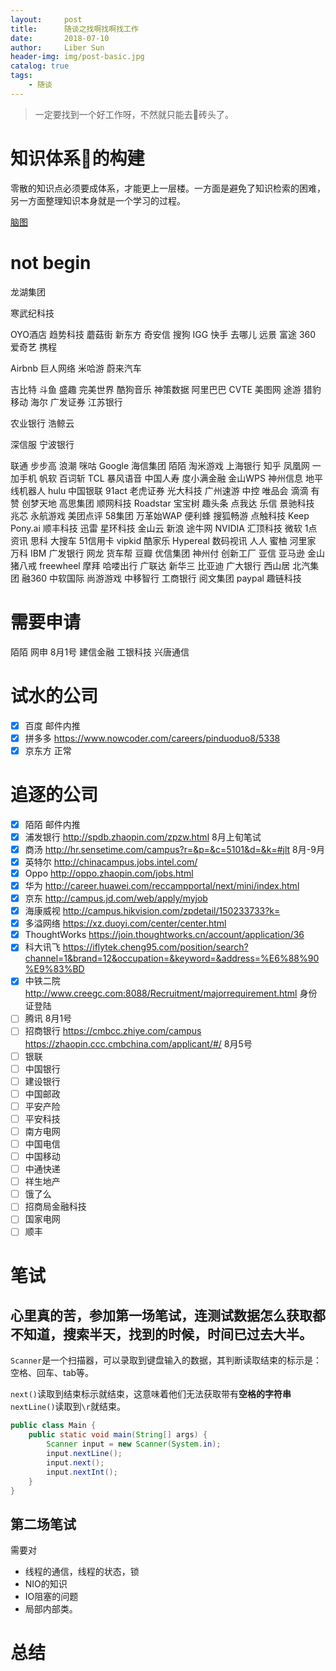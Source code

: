 ```yaml
---
layout:     post
title:      随谈之找啊找啊找工作
date:       2018-07-10
author:     Liber Sun
header-img: img/post-basic.jpg
catalog: true
tags:
    - 随谈
---
```


>一定要找到一个好工作呀，不然就只能去🔨砖头了。

# 知识体系🌲的构建

零散的知识点必须要成体系，才能更上一层楼。一方面是避免了知识检索的困难，另一方面整理知识本身就是一个学习的过程。

[脑图](https://www.processon.com/view/5d2d8f96e4b065dc42a687e5#map)


# not begin

龙湖集团

寒武纪科技

OYO酒店
趋势科技
蘑菇街
新东方
奇安信
搜狗
IGG
快手
去哪儿
远景
富途
360
爱奇艺
携程

Airbnb
巨人网络
米哈游
蔚来汽车

吉比特
斗鱼
盛趣
完美世界
酷狗音乐
神策数据
阿里巴巴
CVTE
美图网
途游
猎豹移动
海尔
广发证券
江苏银行

农业银行
浩鲸云

深信服
宁波银行

联通
步步高
浪潮
咪咕
Google
海信集团
陌陌
淘米游戏
上海银行
知乎
凤凰网
一加手机
帆软
百词斩
TCL
暴风语音
中国人寿
度小满金融
金山WPS
神州信息
地平线机器人
hulu
中国银联
91act
老虎证券
光大科技
广州速游
中控
唯品会
滴滴
有赞
创梦天地
高思集团
顺网科技
Roadstar
宝宝树
趣头条
点我达
乐信
景驰科技
兆芯
永航游戏
美团点评
58集团
万革始WAP
便利蜂
搜狐畅游
点触科技
Keep
Pony.ai
顺丰科技
迅雷
星环科技
金山云
新浪
途牛网
NVIDIA
汇顶科技
微软
1点资讯
思科
大搜车
51信用卡
vipkid
酷家乐
Hypereal
数码视讯
人人
蜜柚
河里家
万科
IBM
广发银行 
网龙
货车帮
豆瓣
优信集团
神州付
创新工厂
亚信
亚马逊
金山
猪八戒
freewheel
摩拜
哈喽出行
广联达
新华三
比亚迪
广大银行
西山居
北汽集团
融360
中软国际
尚游游戏
中移智行
工商银行
阅文集团
paypal
趣链科技

# 需要申请

陌陌 网申 8月1号
建信金融
工银科技
兴唐通信



# 试水的公司

- [x] 百度  邮件内推  
- [x] 拼多多  https://www.nowcoder.com/careers/pinduoduo8/5338  
- [x] 京东方  正常

# 追逐的公司

- [x] 陌陌  邮件内推
- [x] 浦发银行 http://spdb.zhaopin.com/zpzw.html   8月上旬笔试
- [x] 商汤  http://hr.sensetime.com/campus?r=&p=&c=5101&d=&k=#jlt  8月-9月  
- [x] 英特尔  http://chinacampus.jobs.intel.com/
- [x] Oppo http://oppo.zhaopin.com/jobs.html 
- [x] 华为 http://career.huawei.com/reccampportal/next/mini/index.html
- [x] 京东 http://campus.jd.com/web/apply/myjob
- [x] 海康威视 http://campus.hikvision.com/zpdetail/150233733?k=
- [x] 多溢网络 https://xz.duoyi.com/center/center.html
- [x] ThoughtWorks https://join.thoughtworks.cn/account/application/36
- [x] 科大讯飞  https://iflytek.cheng95.com/position/search?channel=1&brand=12&occupation=&keyword=&address=%E6%88%90%E9%83%BD
- [x] 中铁二院  http://www.creegc.com:8088/Recruitment/majorrequirement.html 身份证登陆
- [ ] 腾讯  8月1号
- [ ] 招商银行 https://cmbcc.zhiye.com/campus  https://zhaopin.ccc.cmbchina.com/applicant/#/ 8月5号
- [ ] 银联
- [ ] 中国银行
- [ ] 建设银行
- [ ] 中国邮政
- [ ] 平安产险
- [ ] 平安科技
- [ ] 南方电网
- [ ] 中国电信
- [ ] 中国移动
- [ ] 中通快递
- [ ] 祥生地产
- [ ] 饿了么
- [ ] 招商局金融科技
- [ ] 国家电网
- [ ] 顺丰

# 笔试

## 心里真的苦，参加第一场笔试，连测试数据怎么获取都不知道，搜索半天，找到的时候，时间已过去大半。

`Scanner`是一个扫描器，可以录取到键盘输入的数据，其判断读取结束的标示是： 空格、回车、tab等。

`next()`读取到结束标示就结束，这意味着他们无法获取带有**空格的字符串**
`nextLine()`读取到`\r`就结束。

```java
public class Main {
    public static void main(String[] args) {
        Scanner input = new Scanner(System.in);
        input.nextLine();
        input.next();
        input.nextInt();
    }
}
```

## 第二场笔试

需要对

- 线程的通信，线程的状态，锁
- NIO的知识
- IO阻塞的问题
- 局部内部类。

# 总结
